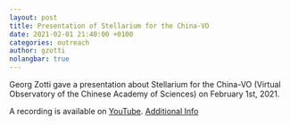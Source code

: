 ```yaml
---
layout: post
title: Presentation of Stellarium for the China-VO
date: 2021-02-01 21:40:00 +0100
categories: outreach
author: gzotti
nolangbar: true
---
```

Georg Zotti gave a presentation about Stellarium for the China-VO (Virtual Observatory of the Chinese Academy of Sciences) on February 1st, 2021. 

A recording is available on [YouTube](https://www.youtube.com/watch?v=FNdLMYwBgA4).
[Additional Info](https://nadc.china-vo.org/article/20210105092323)


